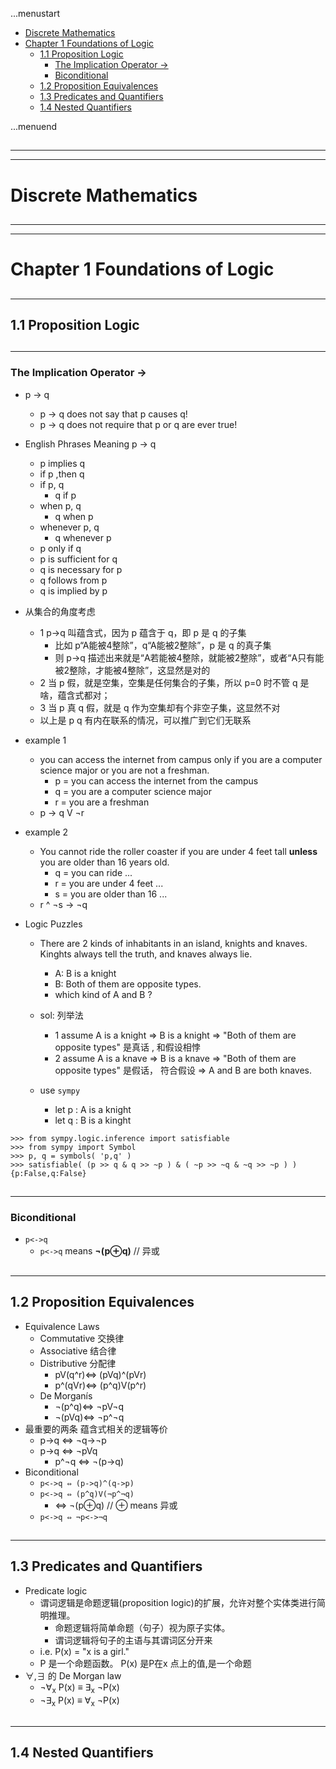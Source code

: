 ...menustart

 - [Discrete Mathematics](#d2bcb78d5ac194c66f434e9fbcb3565e)
 - [Chapter 1 Foundations of Logic](#1528d69d906941f195dbd4052b705454)
     - [1.1 Proposition Logic](#57af49f5272c485d0fbc802a05d36c22)
         - [The Implication Operator →](#8e71db7c81436b5c108940a9a5712cb2)
         - [Biconditional](#cba739368677d1686f6fbbfc3ef64e88)
     - [1.2 Proposition Equivalences](#aa8d3b3a207fde866ac608d5c61a3f3f)
     - [1.3 Predicates and Quantifiers](#964abe8e7ce3c7be1d9658b6dd67544f)
     - [1.4 Nested Quantifiers](#a38483049b36c18171570ccafddb3158)

...menuend


<h2 id="d2bcb78d5ac194c66f434e9fbcb3565e"></h2>

-----
-----

# Discrete Mathematics

<h2 id="1528d69d906941f195dbd4052b705454"></h2>

-----
-----

# Chapter 1 Foundations of Logic

<h2 id="57af49f5272c485d0fbc802a05d36c22"></h2>

-----

## 1.1 Proposition Logic

<h2 id="8e71db7c81436b5c108940a9a5712cb2"></h2>

-----

### The Implication Operator →

 - p → q
    - p → q does not say that p causes q!
    - p → q does not require that p or q are ever true! 
 - English Phrases Meaning  p → q   
    - p implies q
    - if p ,then q
    - if p, q  
        - q if p
    - when p, q
        - q when p
    - whenever p, q
        - q whenever p
    - p only if q 
    - p is sufficient for q 
    - q is necessary for p
    - q follows from p
    - q is implied by p
 - 从集合的角度考虑
    - 1 p→q 叫蕴含式，因为 p 蕴含于 q，即 p 是 q 的子集 
        - 比如 p“A能被4整除”，q“A能被2整除”，p 是 q 的真子集
        - 则 p->q 描述出来就是“A若能被4整除，就能被2整除”，或者“A只有能被2整除，才能被4整除”，这显然是对的
    - 2 当 p 假，就是空集，空集是任何集合的子集，所以 p=0 时不管 q 是啥，蕴含式都对；
    - 3 当 p 真 q 假，就是 q 作为空集却有个非空子集，这显然不对
    - 以上是 p q 有内在联系的情况，可以推广到它们无联系
 - example 1
    - you can access the internet from campus only if you are a computer science major or you are not a freshman.
        - p = you can access the internet from the campus
        - q = you are a computer science major
        - r = you are a freshman
    - p → q V ¬r
 - example 2
    - You cannot ride the roller coaster if you are under 4 feet tall **unless** you are older than 16 years old.
        - q = you can ride ...
        - r = you are under 4 feet ...
        - s = you are older than 16 ...
     - r ^ ¬s → ¬q

 - Logic Puzzles
    - There are 2 kinds of inhabitants in an island, knights and knaves. Kinghts always tell the truth, and knaves always lie.
        - A: B is a knight
        - B: Both of them are opposite types.
        - which kind of A and B ?
    - sol: 列举法
        - 1 assume A is a knight  => B is a knight => "Both of them are opposite types" 是真话 , 和假设相悖
        - 2 assume A is a knave => B is a knave => "Both of them are opposite types" 是假话，  符合假设 => A and B are both knaves.

    - use `sympy`
        - let p : A is a knight
        - let q : B is a kinght 

```
>>> from sympy.logic.inference import satisfiable
>>> from sympy import Symbol
>>> p, q = symbols( 'p,q' )
>>> satisfiable( (p >> q & q >> ~p ) & ( ~p >> ~q & ~q >> ~p ) )
{p:False,q:False}
```

<h2 id="cba739368677d1686f6fbbfc3ef64e88"></h2>

-----

### Biconditional

 - `p<->q`
    - `p<->q` means **¬(p⊕q)**    // 异或




<h2 id="aa8d3b3a207fde866ac608d5c61a3f3f"></h2>

-----

## 1.2 Proposition Equivalences

 - Equivalence Laws
    - Commutative 交换律
    - Associative 结合律
    - Distributive 分配律
        - pV(q^r)⇔ (pVq)^(pVr)
        - p^(qVr)⇔ (p^q)V(p^r)
    - De Morganís
        - ¬(p^q)⇔ ¬pV¬q
        - ¬(pVq)⇔ ¬p^¬q
 - 最重要的两条 蕴含式相关的逻辑等价
    - p->q ⇔ ¬q->¬p
    - p->q ⇔ ¬pVq
        - p^¬q ⇔ ¬(p->q) 
 - Biconditional
    - `p<->q ⇔ (p->q)^(q->p)`
    - `p<->q ⇔ (p^q)V(¬p^¬q)`
        - ⇔ ¬(p⊕q)  // ⊕ means 异或
    - `p<->q ⇔ ¬p<->¬q`

    


<h2 id="964abe8e7ce3c7be1d9658b6dd67544f"></h2>

-----

## 1.3 Predicates and Quantifiers

 - Predicate logic
    - 谓词逻辑是命题逻辑(proposition logic)的扩展，允许对整个实体类进行简明推理。
        - 命题逻辑将简单命题（句子）视为原子实体。
        - 谓词逻辑将句子的主语与其谓词区分开来
    - i.e. P(x) = "x is a girl."
    - P 是一个命题函数。 P(x) 是P在x 点上的值,是一个命题
 - ∀,∃ 的 De Morgan law
    - ¬∀<sub>x</sub> P(x) ≡ ∃<sub>x</sub> ¬P(x)
    - ¬∃<sub>x</sub> P(x) ≡ ∀<sub>x</sub> ¬P(x)

<h2 id="a38483049b36c18171570ccafddb3158"></h2>

-----

## 1.4 Nested Quantifiers

